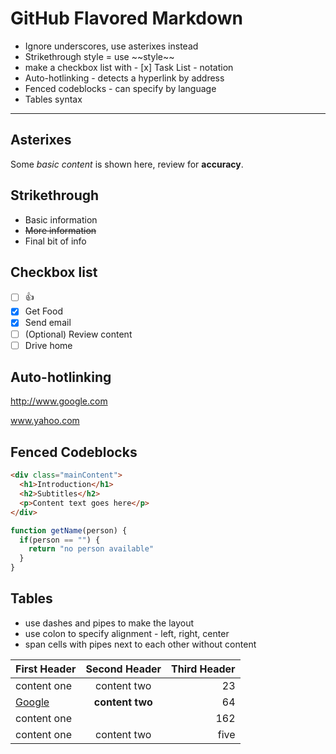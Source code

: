 # GitHub Flavored Markdown

* Ignore underscores, use asterixes instead
* Strikethrough style = use \~\~style\~\~
* make a checkbox list with - [x] Task List - notation
* Auto-hotlinking - detects a hyperlink by address
* Fenced codeblocks - can specify by language
* Tables syntax

---

## Asterixes

Some *basic content* is shown here, review for **accuracy**.

## Strikethrough

* Basic information
* ~~More information~~
* Final bit of info

## Checkbox list

- [ ] :+1:
- [x] Get Food
- [x] Send email
- [ ] \(Optional) Review content
- [ ] Drive home

## Auto-hotlinking

http://www.google.com

www.yahoo.com

## Fenced Codeblocks

```html
<div class="mainContent">
  <h1>Introduction</h1>
  <h2>Subtitles</h2>
  <p>Content text goes here</p>
</div>
```

```javascript
function getName(person) {
  if(person == "") {
    return "no person available"
  }
}
```

## Tables

* use dashes and pipes to make the layout
* use colon to specify alignment - left, right, center
* span cells with pipes next to each other without content

First Header | Second Header | Third Header
-------------|:-------------:|------------:
content one | content two | 23
[Google](http://www.google.com) | **content two** | 64
content one || 162
content one | content two | five